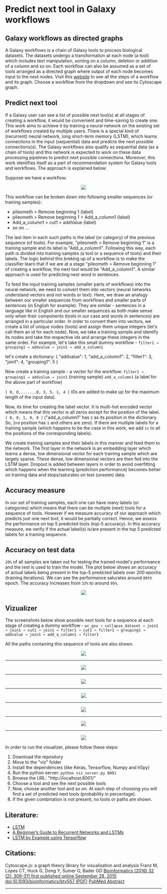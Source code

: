 # Predict next tool in Galaxy workflows

## Galaxy workflows as directed graphs
A Galaxy workflows is a chain of Galaxy tools to process biological datasets. The datasets undergo a transformation at each node (a tool) which includes text manipulation, sorting on a column, deletion or addition of a column and so on. Each workflow can also be assumed as a set of tools arranged as a directed graph where output of each node becomes input to the next nodes. Visit this [website](https://rawgit.com/anuprulez/similar_galaxy_workflow/master/viz/index.html) to see all the steps of a workflow and its graph. Choose a workflow from the dropdown and see its Cytoscape graph.

## Predict next tool
If a Galaxy user can see a list of possible next tool(s) at all stages of creating a workflow, it would be convenient and time-saving to create one. This work aims to achieve it by training a neural network on the existing set of workflows created by multiple users. There is a special kind of (recurrent) neural network, long short-term memory (LSTM), which learns connections in the input (sequential) data and predicts the next possible connections(s). The Galaxy workflows also qualify as sequential data (as a chain of tools) and this network is expected to work on these data processing pipelines to predict next possible connections. Moreover, this work identifies itself as a part of recommendation system for Galaxy tools and workflows. The approach is explained below:

Suppose we have a workflow:
<p align="center">
  <img src="https://raw.githubusercontent.com/anuprulez/similar_galaxy_workflow/embedding_layer/images/workflow1.png">
</p>

This workflow can be broken down into following smaller sequences (or training samples):

- pileometh > Remove beginning 1 (label)
- pileometh > Remove beginning 1 > Add_a_column1 (label)
- Add_a_column1 > cut1 > addValue (label)
- so on ...

The last item in each such paths is the label (or category) of the previous sequence (of tools). For example, "pileometh > Remove beginning 1" is a training sample and its label is "Add_a_column1". Following this way, each path is divided into training samples (a tool or a sequence of tools) and their labels. The logic behind this breking up of a workflow is to make the classifier learn that if we are at a stage "pileometh > Remove beginning 1" of creating a workflow, the next tool would be "Add_a_column1". A similar approach is used for predicting next word in sentences.

To feed the input training samples (smaller parts of workflows) into the neural network, we need to convert them into vectors (neural networks understand vectors and not words or text). Here, we draw an analogy between our smaller sequences from workflows and smaller parts of sentences (in English for example). They are similar - sentences in a language like in English and our smaller sequences as both make sense only when their components (tools in our case and words in sentences) are arranged in a particular order. In order to convert them into vectors, we create a list of unique nodes (tools) and assign them unique integers (let's call them an id for each node). Now, we take a training sample and identify its nodes and take the respective ids and arrange these integers in the same order. For example, let's take this small dummy workflow - `filter1 → grouping1 → addvalue → join1 → add_a_column1`

let's create a dictionary:
{ "addvalue": 1, "add_a_column1": 2, "filter1": 3, "join1": 4, "grouping1": 5 }

Now create a training sample - a vector for the workflow:
`filter1 → grouping1 → addvalue → join1` (training sample)
`add_a_column1` (a label for the above part of workflow)

`[ 0, 0,......,0, 3, 5, 1, 4 ]` (0s are added to make up for the maximum length of the input data).

Now, its time for creating the label vector. It is multi-hot encoded vector which means that this vector is all zeros except for the position of the label.
`[ 0, 0, 1, 0, 0 ]` ("add_a_column1" has `2` as its position in the dictionary. So, `2nd` position has `1` and others are zero). If there are multiple labels for a training sample (which happens to be the case in this work, we add `1s` to all the positions of the corresponding labels).

We create training samples and their labels in this manner and feed them to the network. The first layer in the network is an embedding layer which learns a dense, low dimensional vector for each training sample which are largely sparse. These dense, low dimensional vectors are then fed into the LSTM layer. Dropout is added between layers in order to avoid overfitting which happens when the learning (prediction performance) becomes better on training data and stops/saturates on test (unseen) data.

## Accuracy measure
In our set of training samples, each one can have many labels (or categories) which means that there can be multiple (next) tools for a sequence of tools. However if we measure accuracy of our approach which predicts just one next tool, it would be partially correct. Hence, we assess the performance on top 5 predicted tools (top-5 accuracy). In this accuracy measure, we verify if the actual label(s) is/are present in the top 5 predicted labels for a training sequence.

## Accuracy on test data

`20%` of all samples are taken out for testing the trained model's performance and the rest is used to train the model. The plot below shows an accuracy of actual labels being present in the top-5 predicted labels over 200 epochs (training iterations). We can see the performance saturates around `80th` epoch.
The accuracy increases from `33%` to around `95%`.
<p align="center">
  <img src="https://raw.githubusercontent.com/anuprulez/similar_galaxy_workflow/embedding_layer/plots/200-LSTM/top5_mutual_accuracy.png">
</p>

## Vizualizer

The screenshots below show possible next tools for a sequence at each stage of creating a dummy workflow - `wc_gnu → collapse_dataset → join1 → join1 → cut1 → join1 → filter1 → cut1 → filter1 → grouping1 → addvalue → join1 → add_a_column1 → filter1`

All the paths containing this sequence of tools are also shown.

<p align="center">
  <img src="https://raw.githubusercontent.com/anuprulez/similar_galaxy_workflow/embedding_layer/images/1.png">
</p>
<hr/>
<p align="center">
  <img src="https://raw.githubusercontent.com/anuprulez/similar_galaxy_workflow/embedding_layer/images/2.png">
</p>
<hr/>
<p align="center">
  <img src="https://raw.githubusercontent.com/anuprulez/similar_galaxy_workflow/embedding_layer/images/3.png">
</p>
<hr/>
<p align="center">
  <img src="https://raw.githubusercontent.com/anuprulez/similar_galaxy_workflow/embedding_layer/images/4.png">
</p>
<hr/>
<p align="center">
  <img src="https://raw.githubusercontent.com/anuprulez/similar_galaxy_workflow/embedding_layer/images/5.png">
</p>
<hr/>
<p align="center">
  <img src="https://raw.githubusercontent.com/anuprulez/similar_galaxy_workflow/embedding_layer/images/6.png">
</p>
<hr/>
<p align="center">
  <img src="https://raw.githubusercontent.com/anuprulez/similar_galaxy_workflow/embedding_layer/images/7.png">
</p>

In order to run the visualizer, please follow these steps:

1. Download the repository
2. Move to the "viz" folder
3. Install the dependencies (like Keras, Tensorflow, Numpy and h5py)
4. Run the python server: `python viz_server.py 8001`
5. Browse the URL: "http://localhost:8001/"
6. Choose a tool and see the next possible tools
7. Now, choose another tool and so on. At each step of choosing you will find a set of predicted next tools (probability in percentage). 
8. If the given combination is not present, no tools or paths are shown.

## Literature:
- [LSTM](http://colah.github.io/posts/2015-08-Understanding-LSTMs/)
- [A Beginner’s Guide to Recurrent Networks and LSTMs](https://deeplearning4j.org/lstm.html)
- [LSTM by Example using Tensorflow](https://towardsdatascience.com/lstm-by-example-using-tensorflow-feb0c1968537)

## Citations:

Cytoscape.js: a graph theory library for visualisation and analysis
Franz M, Lopes CT, Huck G, Dong Y, Sumer O, Bader GD
[Bioinformatics (2016) 32 (2): 309-311 first published online September 28, 2015 doi:10.1093/bioinformatics/btv557 (PDF)](bioinformatics.oxfordjournals.org/content/32/2/309)
[PubMed Abstract](https://www.ncbi.nlm.nih.gov/pubmed/26415722)

<hr/>



